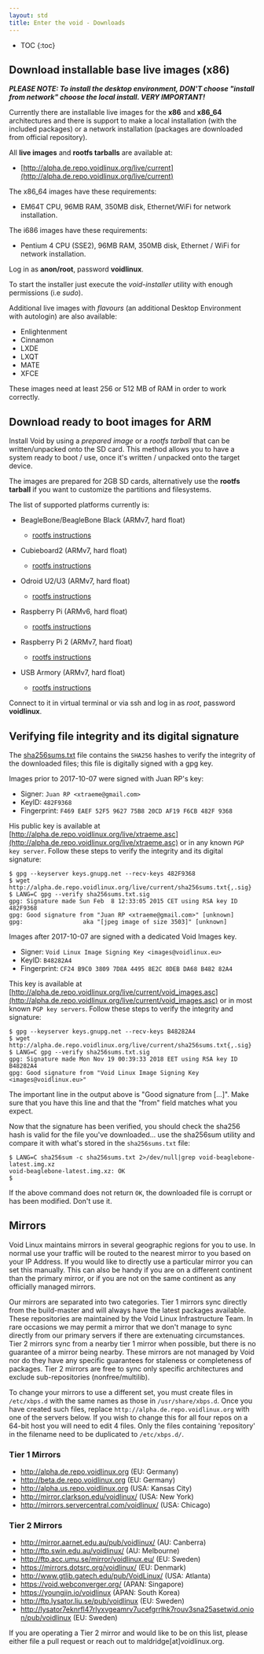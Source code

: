 ```yaml
---
layout: std
title: Enter the void - Downloads
---
```

* TOC
{:toc}

## Download installable base live images (x86)

***PLEASE NOTE: To install the desktop environment, DON'T choose "install from network" choose the local install. VERY IMPORTANT!***

Currently there are installable live images for the **x86** and **x86\_64** architectures
and there is support to make a local installation (with the included packages) or a network
installation (packages are downloaded from official repository).

All **live images** and **rootfs tarballs** are available at:

* [http://alpha.de.repo.voidlinux.org/live/current](http://alpha.de.repo.voidlinux.org/live/current)

The x86\_64 images have these requirements:

- EM64T CPU, 96MB RAM, 350MB disk, Ethernet/WiFi for network installation.

The i686 images have these requirements:

-  Pentium 4 CPU (SSE2), 96MB RAM, 350MB disk, Ethernet / WiFi for network installation.

Log in as **anon/root**, password **voidlinux**.

To start the installer just execute the *void-installer* utility with enough permissions (i.e *sudo*).

Additional live images with *flavours* (an additional Desktop Environment with autologin) are also
available:

- Enlightenment
- Cinnamon
- LXDE
- LXQT
- MATE
- XFCE

These images need at least 256 or 512 MB of RAM in order to work correctly.

## Download ready to boot images for ARM

Install Void by using a *prepared image* or a *rootfs tarball* that can be written/unpacked onto the SD card.
This method allows you to have a system ready to boot / use, once it's written / unpacked onto the target device.

The images are prepared for 2GB SD cards, alternatively use the **rootfs tarball** if you want
to customize the partitions and filesystems.

The list of supported platforms currently is:

- BeagleBone/BeagleBone Black (ARMv7, hard float)
   - [rootfs instructions](https://wiki.voidlinux.org/Beaglebone)

- Cubieboard2 (ARMv7, hard float)
   - [rootfs instructions](https://wiki.voidlinux.org/Cubieboard2_SD-Card)

- Odroid U2/U3 (ARMv7, hard float)
   - [rootfs instructions](https://wiki.voidlinux.org/Odroid_U2)

- Raspberry Pi (ARMv6, hard float)
   - [rootfs instructions](https://wiki.voidlinux.org/Raspberry_Pi)

- Raspberry Pi 2 (ARMv7, hard float)
   - [rootfs instructions](https://wiki.voidlinux.org/Raspberry_Pi)

- USB Armory (ARMv7, hard float)
   - [rootfs instructions](https://wiki.voidlinux.org/USB_Armory)

Connect to it in virtual terminal or via ssh and log in as *root*, password **voidlinux**.

## Verifying file integrity and its digital signature

The
[sha256sums.txt](http://alpha.de.repo.voidlinux.org/live/current/sha256sums.txt)
file contains the `SHA256` hashes to verify the integrity of the
downloaded files; this file is digitally signed with a gpg key.

Images prior to 2017-10-07 were signed with Juan RP's key:

- Signer: `Juan RP <xtraeme@gmail.com>`
- KeyID: `482F9368`
- Fingerprint: `F469 EAEF 52F5 9627 75B8 20CD AF19 F6CB 482F 9368`

His public key is available at [http://alpha.de.repo.voidlinux.org/live/xtraeme.asc](http://alpha.de.repo.voidlinux.org/live/xtraeme.asc)
or in any known `PGP key server`. Follow these steps to verify the integrity and its digital signature:

~~~
$ gpg --keyserver keys.gnupg.net --recv-keys 482F9368
$ wget http://alpha.de.repo.voidlinux.org/live/current/sha256sums.txt{,.sig}
$ LANG=C gpg --verify sha256sums.txt.sig
gpg: Signature made Sun Feb  8 12:33:05 2015 CET using RSA key ID 482F9368
gpg: Good signature from "Juan RP <xtraeme@gmail.com>" [unknown]
gpg:                 aka "[jpeg image of size 3503]" [unknown]
~~~

Images after 2017-10-07 are signed with a dedicated Void Images key.

- Signer: `Void Linux Image Signing Key <images@voidlinux.eu>`
- KeyID: `B48282A4`
- Fingerprint: `CF24 B9C0 3809 7D8A 4495 8E2C 8DEB DA68 B482 82A4`

This key is available
at
[http://alpha.de.repo.voidlinux.org/live/current/void_images.asc](http://alpha.de.repo.voidlinux.org/live/current/void_images.asc) or
in most known `PGP key servers`.  Follow these steps to verify the
integrity and signature:

~~~
$ gpg --keyserver keys.gnupg.net --recv-keys B48282A4
$ wget http://alpha.de.repo.voidlinux.org/live/current/sha256sums.txt{,.sig}
$ LANG=C gpg --verify sha256sums.txt.sig
gpg: Signature made Mon Nov 19 00:39:33 2018 EET using RSA key ID B48282A4
gpg: Good signature from "Void Linux Image Signing Key <images@voidlinux.eu>"
~~~



The important line in the output above is "Good signature from [...]".
Make sure that you have this line and that the "from" field matches
what you expect.

Now that the signature has been verified, you should check the sha256 hash is valid for the file you've downloaded...
use the sha256sum utility and compare it with what's stored in the `sha256sums.txt` file:

~~~
$ LANG=C sha256sum -c sha256sums.txt 2>/dev/null|grep void-beaglebone-latest.img.xz
void-beaglebone-latest.img.xz: OK
$
~~~

If the above command does not return `OK`, the downloaded file is corrupt or has been modified. Don't use it.


## Mirrors

Void Linux maintains mirrors in several geographic regions for you to
use.  In normal use your traffic will be routed to the nearest mirror
to you based on your IP Address.  If you would like to directly use a
particular mirror you can set this manually.  This can also be handy
if you are on a different continent than the primary mirror, or if you
are not on the same continent as any officially managed mirrors.

Our mirrors are separated into two categories.  Tier 1 mirrors sync
directly from the build-master and will always have the latest packages
available.  These repositories are maintained by the Void Linux
Infrastructure Team.  In rare occasions we may permit a mirror that we
don't manage to sync directly from our primary servers if there are
extenuating circumstances.  Tier 2 mirrors sync from a nearby tier 1
mirror when possible, but there is no guarantee of a mirror being
nearby.  These mirrors are not managed by Void nor do they have any
specific guarantees for staleness or completeness of packages.  Tier 2
mirrors are free to sync only specific architectures and exclude
sub-repositories (nonfree/multilib).

To change your mirrors to use a different set, you must create files
in `/etc/xbps.d` with the same names as those in `/usr/share/xbps.d`.
Once you have created such files, replace
`http://alpha.de.repo.voidlinux.org` with one of the servers below.
If you wish to change this for all four repos on a 64-bit host you
will need to edit 4 files.  Only the files containing 'repository' in
the filename need to be duplicated to `/etc/xbps.d/`.

### Tier 1 Mirrors

  * http://alpha.de.repo.voidlinux.org (EU: Germany)
  * http://beta.de.repo.voidlinux.org (EU: Germany)
  * http://alpha.us.repo.voidlinux.org (USA: Kansas City)
  * http://mirror.clarkson.edu/voidlinux/ (USA: New York)
  * http://mirrors.servercentral.com/voidlinux/ (USA: Chicago)

### Tier 2 Mirrors

  * http://mirror.aarnet.edu.au/pub/voidlinux/ (AU: Canberra)
  * http://ftp.swin.edu.au/voidlinux/ (AU: Melbourne)
  * http://ftp.acc.umu.se/mirror/voidlinux.eu/ (EU: Sweden)
  * https://mirrors.dotsrc.org/voidlinux/ (EU: Denmark)
  * http://www.gtlib.gatech.edu/pub/VoidLinux/ (USA: Atlanta)
  * https://void.webconverger.org/ (APAN: Singapore)
  * https://youngjin.io/voidlinux (APAN: South Korea)
  * http://ftp.lysator.liu.se/pub/voidlinux (EU: Sweden)
  * http://lysator7eknrfl47rlyxvgeamrv7ucefgrrlhk7rouv3sna25asetwid.onion/pub/voidlinux (EU: Sweden)

If you are operating a Tier 2 mirror and would like to be on this
list, please either file a pull request or reach out to
maldridge[at]voidlinux.org.
